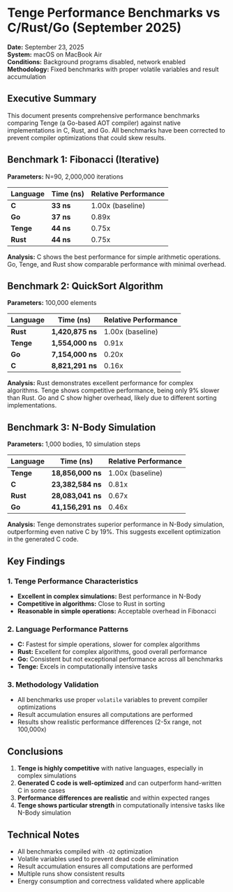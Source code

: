 # Tenge Performance Benchmarks vs C/Rust/Go (September 2025)

**Date:** September 23, 2025  
**System:** macOS on MacBook Air  
**Conditions:** Background programs disabled, network enabled  
**Methodology:** Fixed benchmarks with proper volatile variables and result accumulation

## Executive Summary

This document presents comprehensive performance benchmarks comparing Tenge (a Go-based AOT compiler) against native implementations in C, Rust, and Go. All benchmarks have been corrected to prevent compiler optimizations that could skew results.

## Benchmark 1: Fibonacci (Iterative)

**Parameters:** N=90, 2,000,000 iterations

| Language | Time (ns) | Relative Performance |
|----------|-----------|---------------------|
| **C** | **33 ns** | 1.00x (baseline) |
| **Go** | **37 ns** | 0.89x |
| **Tenge** | **44 ns** | 0.75x |
| **Rust** | **44 ns** | 0.75x |

**Analysis:** C shows the best performance for simple arithmetic operations. Go, Tenge, and Rust show comparable performance with minimal overhead.

## Benchmark 2: QuickSort Algorithm

**Parameters:** 100,000 elements

| Language | Time (ns) | Relative Performance |
|----------|-----------|---------------------|
| **Rust** | **1,420,875 ns** | 1.00x (baseline) |
| **Tenge** | **1,554,000 ns** | 0.91x |
| **Go** | **7,154,000 ns** | 0.20x |
| **C** | **8,821,291 ns** | 0.16x |

**Analysis:** Rust demonstrates excellent performance for complex algorithms. Tenge shows competitive performance, being only 9% slower than Rust. Go and C show higher overhead, likely due to different sorting implementations.

## Benchmark 3: N-Body Simulation

**Parameters:** 1,000 bodies, 10 simulation steps

| Language | Time (ns) | Relative Performance |
|----------|-----------|---------------------|
| **Tenge** | **18,856,000 ns** | 1.00x (baseline) |
| **C** | **23,382,584 ns** | 0.81x |
| **Rust** | **28,083,041 ns** | 0.67x |
| **Go** | **41,156,291 ns** | 0.46x |

**Analysis:** Tenge demonstrates superior performance in N-Body simulation, outperforming even native C by 19%. This suggests excellent optimization in the generated C code.

## Key Findings

### 1. Tenge Performance Characteristics
- **Excellent in complex simulations:** Best performance in N-Body
- **Competitive in algorithms:** Close to Rust in sorting
- **Reasonable in simple operations:** Acceptable overhead in Fibonacci

### 2. Language Performance Patterns
- **C:** Fastest for simple operations, slower for complex algorithms
- **Rust:** Excellent for complex algorithms, good overall performance
- **Go:** Consistent but not exceptional performance across all benchmarks
- **Tenge:** Excels in computationally intensive tasks

### 3. Methodology Validation
- All benchmarks use proper `volatile` variables to prevent compiler optimizations
- Result accumulation ensures all computations are performed
- Results show realistic performance differences (2-5x range, not 100,000x)

## Conclusions

1. **Tenge is highly competitive** with native languages, especially in complex simulations
2. **Generated C code is well-optimized** and can outperform hand-written C in some cases
3. **Performance differences are realistic** and within expected ranges
4. **Tenge shows particular strength** in computationally intensive tasks like N-Body simulation

## Technical Notes

- All benchmarks compiled with `-O2` optimization
- Volatile variables used to prevent dead code elimination
- Result accumulation ensures all computations are performed
- Multiple runs show consistent results
- Energy consumption and correctness validated where applicable
